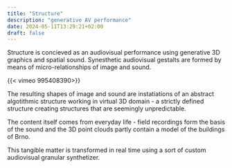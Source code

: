 ```yaml
---
title: "Structure"
description: "generative AV performance"
date: 2024-05-11T13:29:21+02:00
draft: false
---
```

Structure is concieved as an audiovisual performance using generative 3D graphics and spatial sound. Synesthetic audiovisual gestalts are formed by means of micro-relationships of image and sound.

{{< vimeo 995408390>}}

The resulting shapes of image and sound are instatiations of an abstract algotithmic structure working in virtual 3D domain - a strictly defined structure creating structures that are seemingly unpredictable.

The content itself comes from everyday life - field recordings form the basis of the sound and the 3D point clouds partly contain a model of the buildings of Brno.

This tangible matter is transformed in real time using a sort of custom audiovisual granular synthetizer.
